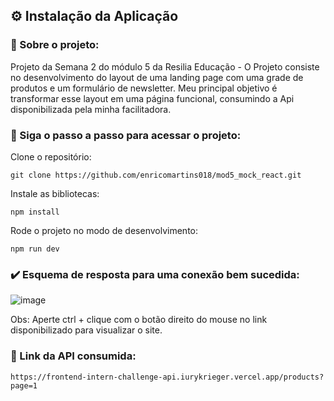 ## ⚙ Instalação da Aplicação

### 🔎 Sobre o projeto:

Projeto da Semana 2 do módulo 5 da Resilia Educação - O Projeto consiste no desenvolvimento do layout de uma landing page com uma grade de produtos e um formulário de newsletter. Meu principal objetivo é transformar esse layout em uma página funcional, consumindo a Api disponibilizada pela minha facilitadora.

### 👣 Siga o passo a passo para acessar o projeto: 

Clone o repositório:

```
git clone https://github.com/enricomartins018/mod5_mock_react.git
```

Instale as bibliotecas:

```
npm install
```

Rode o projeto no modo de desenvolvimento:

```
npm run dev
```

### ✔️ Esquema de resposta para uma conexão bem sucedida:

![image](https://user-images.githubusercontent.com/102622514/186299871-c4e8fbdb-4538-4ff9-949e-a0bffa89d4f3.png)

Obs: Aperte ctrl + clique com o botão direito do mouse no link disponibilizado para visualizar o site.

### 🔗 Link da API consumida:

```
https://frontend-intern-challenge-api.iurykrieger.vercel.app/products?page=1
```





